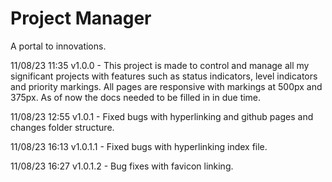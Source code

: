 # Project Manager
 A portal to innovations.

11/08/23 11:35 v1.0.0 - This project is made to control and manage all my significant projects with features such as status indicators, level indicators and priority markings. All pages are responsive with markings at 500px and 375px. As of now the docs needed to be filled in in due time.


11/08/23 12:55 v1.0.1 - Fixed bugs with hyperlinking and github pages and changes folder structure.

11/08/23 16:13 v1.0.1.1 - Fixed bugs with hyperlinking index file.

11/08/23 16:27 v1.0.1.2 - Bug fixes with favicon linking. 